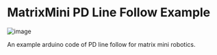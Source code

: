 # MatrixMini PD Line Follow Example
![image](https://github.com/ofdl-robotics-tw/MatrixMini-PDLineFollow/assets/17724013/82f98483-e372-42bd-b1a9-fa048e9ed03d)

An example arduino code of PD line follow for matrix mini robotics.
